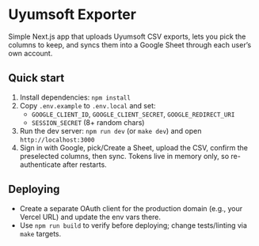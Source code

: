 # Uyumsoft Exporter

Simple Next.js app that uploads Uyumsoft CSV exports, lets you pick the columns to keep, and syncs them into a Google Sheet through each user’s own account.

## Quick start

1. Install dependencies: `npm install`
2. Copy `.env.example` to `.env.local` and set:
   - `GOOGLE_CLIENT_ID`, `GOOGLE_CLIENT_SECRET`, `GOOGLE_REDIRECT_URI`
   - `SESSION_SECRET` (8+ random chars)
3. Run the dev server: `npm run dev` (or `make dev`) and open `http://localhost:3000`
4. Sign in with Google, pick/Create a Sheet, upload the CSV, confirm the preselected columns, then sync. Tokens live in memory only, so re-authenticate after restarts.

## Deploying

- Create a separate OAuth client for the production domain (e.g., your Vercel URL) and update the env vars there.
- Use `npm run build` to verify before deploying; change tests/linting via `make` targets.
